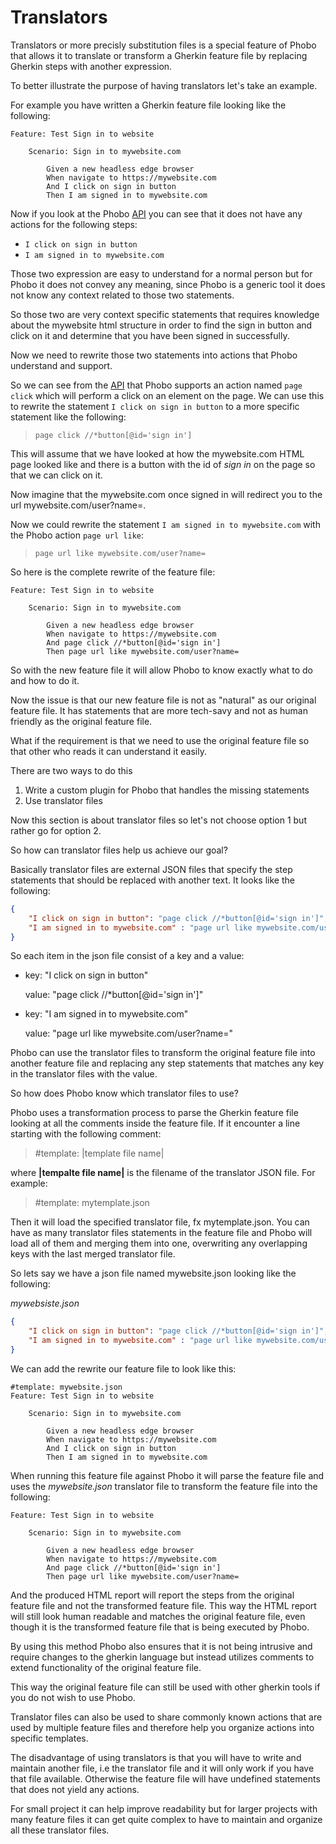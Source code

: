 # Translators

Translators or more precisly substitution files is a special feature of Phobo that allows it to translate or transform a Gherkin feature file by replacing Gherkin steps with another expression.

To better illustrate the purpose of having translators let's take an example.

For example you have written a Gherkin feature file looking like the following:

```gherkin
Feature: Test Sign in to website

    Scenario: Sign in to mywebsite.com

        Given a new headless edge browser
        When navigate to https://mywebsite.com
        And I click on sign in button
        Then I am signed in to mywebsite.com
```

Now if you look at the Phobo [API](api.md) you can see that it does not have any actions for the following steps:

- `I click on sign in button`
- `I am signed in to mywebsite.com`

Those two expression are easy to understand for a normal person but for Phobo it does not convey any meaning, since Phobo is a generic tool it does not know any context related to those two statements.

So those two are very context specific statements that requires knowledge about the mywebsite html structure in order to find the sign in button and click on it and determine that you have been signed in successfully.

Now we need to rewrite those two statements into actions that Phobo understand and support.

So we can see from the [API](api.md) that Phobo supports an action named `page click` which will perform a click on an element on the page. We can use this to rewrite the statement `I click on sign in button` to a more specific statement like the following:

> `page click //*button[@id='sign in']`

This will assume that we have looked at how the mywebsite.com HTML page looked like and there is a button with the id of *sign in* on the page so that we can click on it.

Now imagine that the mywebsite.com once signed in will redirect you to the url mywebsite.com/user?name=.

Now we could rewrite the statement `I am signed in to mywebsite.com` with the Phobo action `page url like`:

> `page url like mywebsite.com/user?name=`

So here is the complete rewrite of the feature file:

```gherkin
Feature: Test Sign in to website

    Scenario: Sign in to mywebsite.com

        Given a new headless edge browser
        When navigate to https://mywebsite.com
        And page click //*button[@id='sign in']
        Then page url like mywebsite.com/user?name=
```

So with the new feature file it will allow Phobo to know exactly what to do and how to do it.

Now the issue is that our new feature file is not as "natural" as our original feature file. It has statements that are more tech-savy and not as human friendly as the original feature file.

What if the requirement is that we need to use the original feature file so that other who reads it can understand it easily.

There are two ways to do this

1. Write a custom plugin for Phobo that handles the missing statements
2. Use translator files

Now this section is about translator files so let's not choose option 1 but rather go for option 2.

So how can translator files help us achieve our goal?

Basically translator files are external JSON files that specify the step statements that should be replaced with another text. It looks like the following:

```json
{
    "I click on sign in button": "page click //*button[@id='sign in']",
    "I am signed in to mywebsite.com" : "page url like mywebsite.com/user?name="
}
```

So each item in the json file consist of a key and a value:

- key: "I click on sign in button"
  
  value: "page click //*button[@id='sign in']"

- key: "I am signed in to mywebsite.com"
  
  value: "page url like mywebsite.com/user?name="

Phobo can use the translator files to transform the original feature file into another feature file and replacing any step statements that matches any key in the translator files with the value.

So how does Phobo know which translator files to use?

Phobo uses a transformation process to parse the Gherkin feature file looking at all the comments inside the feature file. If it encounter a line starting with the following comment:

> #template: |template file name|

where **|tempalte file name|** is the filename of the translator JSON file. For example:

> #template: mytemplate.json

Then it will load the specified translator file, fx mytemplate.json. You can have as many translator files statements in the feature file and Phobo will load all of them and merging them into one, overwriting any overlapping keys with the last merged translator file.

So lets say we have a json file named mywebsite.json looking like the following:

*mywebsiste.json*

```json
{
    "I click on sign in button": "page click //*button[@id='sign in']",
    "I am signed in to mywebsite.com" : "page url like mywebsite.com/user?name="
}
```

We can add the rewrite our feature file to look like this:

```gherkin
#template: mywebsite.json
Feature: Test Sign in to website

    Scenario: Sign in to mywebsite.com

        Given a new headless edge browser
        When navigate to https://mywebsite.com
        And I click on sign in button
        Then I am signed in to mywebsite.com
```

When running this feature file against Phobo it will parse the feature file and uses the *mywebsite.json* translator file to transform the feature file into the following:

```gherkin
Feature: Test Sign in to website

    Scenario: Sign in to mywebsite.com

        Given a new headless edge browser
        When navigate to https://mywebsite.com
        And page click //*button[@id='sign in']
        Then page url like mywebsite.com/user?name=
```

And the produced HTML report will report the steps from the original feature file and not the transformed feature file. This way the HTML report will still look human readable and matches the original feature file, even though it is the transformed feature file that is being executed by Phobo.

By using this method Phobo also ensures that it is not being intrusive and require changes to the gherkin language but instead utilizes comments to extend functionality of the original feature file.

This way the original feature file can still be used with other gherkin tools if you do not wish to use Phobo.

Translator files can also be used to share commonly known actions that are used by multiple feature files and therefore help you organize actions into specific templates.

The disadvantage of using translators is that you will have to write and maintain another file, i.e the translator file and it will only work if you have that file available. Otherwise the feature file will have undefined statements that does not yield any actions.

For small project it can help improve readability but for larger projects with many feature files it can get quite complex to have to maintain and organize all these translator files.